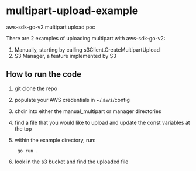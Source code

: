 # multipart-upload-example

aws-sdk-go-v2 multipart upload poc

There are 2 examples of uploading multipart with aws-sdk-go-v2:

1. Manually, starting by calling s3Client.CreateMultipartUpload
2. S3 Manager, a feature implemented by S3

## How to run the code

1. git clone the repo
2. populate your AWS credentials in ~/.aws/config
3. chdir into either the manual_multipart or manager directories
4. find a file that you would like to upload and update the const variables at the top
5. within the example directory, run:

        go run .
6. look in the s3 bucket and find the uploaded file